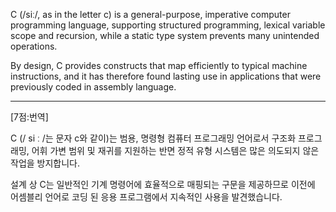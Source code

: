 C (/siː/, as in the letter c) is a general-purpose, imperative computer programming language, supporting structured programming, lexical variable scope and recursion, while a static type system prevents many unintended operations.

By design, C provides constructs that map efficiently to typical machine instructions, and it has therefore found lasting use in applications that were previously coded in assembly language. 

*  *  *
[7점:번역]

C (/ si ː /는 문자 c와 같이)는 범용, 명령형 컴퓨터 프로그래밍 언어로서 구조화 프로그래밍, 어휘 가변 범위 및 재귀를 지원하는 반면 정적 유형 시스템은 많은 의도되지 않은 작업을 방지합니다.

설계 상 C는 일반적인 기계 명령어에 효율적으로 매핑되는 구문을 제공하므로 이전에 어셈블리 언어로 코딩 된 응용 프로그램에서 지속적인 사용을 발견했습니다.
